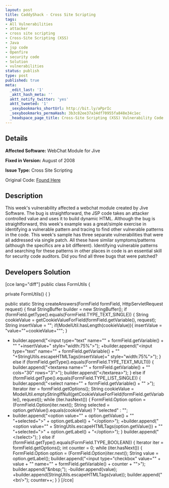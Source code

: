 ```yaml
---
layout: post
title: CaddyShack - Cross Site Scripting
tags:
- All Vulnerabilities
- attacker
- cross site scripting
- Cross-Site Scripting (XSS)
- Java
- jsp code
- Openfire
- security code
- Solution
- vulnerabilities
status: publish
type: post
published: true
meta:
  _edit_last: '1'
  _aktt_hash_meta: ''
  aktt_notify_twitter: 'yes'
  aktt_tweeted: '1'
  _sexybookmarks_shortUrl: http://bit.ly/aPprIc
  _sexybookmarks_permaHash: 3b3c82ee37a34df70955fa848e34c1ec
  _headspace_page_title: Cross-Site Scripting (XSS) Vulnerability Code Example
---
```

## Details
__Affected Software:__ WebChat Module for Jive

__Fixed in Version:__  August of 2008

__Issue Type:__ Cross Site Scripting

Original Code: <a title="Caddyshack" href="http://spotthevuln.com/2010/08/caddyshack/" target="_blank">Found    Here</a>
## Description
This week's vulnerability affected a webchat module created by Jive Software. The bug is straightforward,  the JSP code takes an attacker controlled value and uses it to build dynamic HTML. Although the bug is straightforward, this week's example was a great/simple exercise in identifying a vulnerable pattern and tracing to find other vulnerable patterns in the code. This week's sample has three separate vulnerabilities that were all addressed via single patch. All these have similar symptoms/patterns (although the specifics are a bit different). Identifying vulnerable patterns and searching for these patterns in other places in code is an essential skill for security code auditors. Did you find all three bugs that were patched?
## Developers Solution
[cce lang="diff"] public class FormUtils {

private FormUtils() {
}

public static String createAnswers(FormField formField, HttpServletRequest request) {
final StringBuffer builder = new StringBuffer();
if (formField.getType().equals(FormField.TYPE_TEXT_SINGLE)) {
String cookieValue = getCookieValueForField(formField.getVariable(), request);
String insertValue = "";
if(ModelUtil.hasLength(cookieValue)){
insertValue = "value=\""+cookieValue+"\"";
}
- builder.append("&lt;input type=\"text\" name=\"" + formField.getVariable() + "\" "+insertValue+" style=\"width:75%\"&gt;");
+builder.append("&lt;input type=\"text\" name=\"" + formField.getVariable() + "\" "+StringUtils.escapeHTMLTags(insertValue)+" style=\"width:75%\"&gt;");
}
else if (formField.getType().equals(FormField.TYPE_TEXT_MULTI)) {
builder.append("&lt;textarea name=\"" + formField.getVariable() + "\" cols=\"30\" rows=\"3\"&gt;");
builder.append("&lt;/textarea&gt;");
}
else if (formField.getType().equals(FormField.TYPE_LIST_SINGLE)) {
builder.append("&lt;select name=\"" + formField.getVariable() + "\" &gt;");
Iterator iter = formField.getOptions();
String cookieValue = ModelUtil.emptyStringIfNull(getCookieValueForField(formField.getVariable(), request));
while (iter.hasNext()) {
FormField.Option option = (FormField.Option)iter.next();
String selected = option.getValue().equals(cookieValue) ? "selected" : "";
- builder.append("&lt;option value=\"" + option.getValue() + "\" "+selected+"&gt;" + option.getLabel() + "&lt;/option&gt;");
+builder.append("&lt;option value=\"" + StringUtils.escapeHTMLTags(option.getValue()) + "\" "+selected+"&gt;" + option.getLabel() + "&lt;/option&gt;");
}
builder.append("&lt;/select&gt;");
}
else if (formField.getType().equals(FormField.TYPE_BOOLEAN)) {
Iterator iter = formField.getOptions();
int counter = 0;
while (iter.hasNext()) {
FormField.Option option = (FormField.Option)iter.next();
String value = option.getLabel();
builder.append("&lt;input type=\"checkbox\" value=\"" + value + "\" name=\"" + formField.getVariable() + counter + "\"&gt;");
builder.append("&amp;nbsp;");
-builder.append(value);
+builder.append(StringUtils.escapeHTMLTags(value));
builder.append("&lt;br/&gt;");
counter++;
}
}
[/cce]
